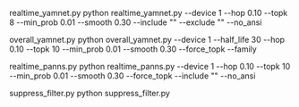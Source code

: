 realtime_yamnet.py
python realtime_yamnet.py --device 1 --hop 0.10 --topk 8 --min_prob 0.01 --smooth 0.30 --include "" --exclude "" --no_ansi

overall_yamnet.py
python overall_yamnet.py --device 1 --half_life 30 --hop 0.10 --topk 10 --min_prob 0.01 --smooth 0.30 --force_topk --family

realtime_panns.py
python realtime_panns.py --device 1 --hop 0.10 --topk 10 --min_prob 0.01 --smooth 0.30 --force_topk --include "" --no_ansi

suppress_filter.py
python suppress_filter.py